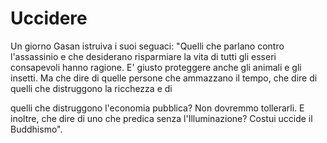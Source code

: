 # Uccidere

Un giorno Gasan istruiva i suoi seguaci: "Quelli che parlano contro l'assassinio e che desiderano risparmiare la vita di tutti gli esseri consapevoli hanno ragione. E' giusto proteggere anche gli animali e gli insetti. Ma che dire di quelle persone che ammazzano il tempo, che dire di quelli che distruggono la ricchezza e di

quelli che distruggono l'economia pubblica? Non dovremmo tollerarli. E inoltre, che dire di uno che predica senza l'Illuminazione? Costui uccide il Buddhismo".